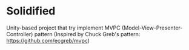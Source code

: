 # Solidified
Unity-based project that try implement MVPC (Model-View-Presenter-Controller) pattern
(Inspired by Chuck Greb's pattern: https://github.com/ecgreb/mvpc)
